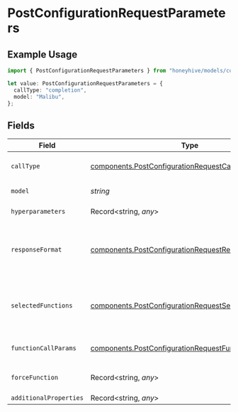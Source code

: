 # PostConfigurationRequestParameters

## Example Usage

```typescript
import { PostConfigurationRequestParameters } from "honeyhive/models/components";

let value: PostConfigurationRequestParameters = {
  callType: "completion",
  model: "Malibu",
};
```

## Fields

| Field                                                                                                                          | Type                                                                                                                           | Required                                                                                                                       | Description                                                                                                                    |
| ------------------------------------------------------------------------------------------------------------------------------ | ------------------------------------------------------------------------------------------------------------------------------ | ------------------------------------------------------------------------------------------------------------------------------ | ------------------------------------------------------------------------------------------------------------------------------ |
| `callType`                                                                                                                     | [components.PostConfigurationRequestCallType](../../models/components/postconfigurationrequestcalltype.md)                     | :heavy_check_mark:                                                                                                             | Type of API calling - "chat" or "completion"                                                                                   |
| `model`                                                                                                                        | *string*                                                                                                                       | :heavy_check_mark:                                                                                                             | Model unique name                                                                                                              |
| `hyperparameters`                                                                                                              | Record<string, *any*>                                                                                                          | :heavy_minus_sign:                                                                                                             | Model-specific hyperparameters                                                                                                 |
| `responseFormat`                                                                                                               | [components.PostConfigurationRequestResponseFormat](../../models/components/postconfigurationrequestresponseformat.md)         | :heavy_minus_sign:                                                                                                             | Response format for the model with the key "type" and value "text" or "json_object"                                            |
| `selectedFunctions`                                                                                                            | [components.PostConfigurationRequestSelectedFunctions](../../models/components/postconfigurationrequestselectedfunctions.md)[] | :heavy_minus_sign:                                                                                                             | List of functions to be called by the model, refer to OpenAI schema for more details                                           |
| `functionCallParams`                                                                                                           | [components.PostConfigurationRequestFunctionCallParams](../../models/components/postconfigurationrequestfunctioncallparams.md) | :heavy_minus_sign:                                                                                                             | Function calling mode - "none", "auto" or "force"                                                                              |
| `forceFunction`                                                                                                                | Record<string, *any*>                                                                                                          | :heavy_minus_sign:                                                                                                             | Force function-specific parameters                                                                                             |
| `additionalProperties`                                                                                                         | Record<string, *any*>                                                                                                          | :heavy_minus_sign:                                                                                                             | N/A                                                                                                                            |